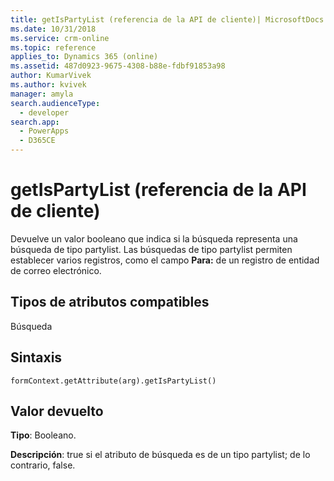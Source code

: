 ```yaml
---
title: getIsPartyList (referencia de la API de cliente)| MicrosoftDocs
ms.date: 10/31/2018
ms.service: crm-online
ms.topic: reference
applies_to: Dynamics 365 (online)
ms.assetid: 487d0923-9675-4308-b88e-fdbf91853a98
author: KumarVivek
ms.author: kvivek
manager: amyla
search.audienceType:
  - developer
search.app:
  - PowerApps
  - D365CE
---
```

# <a name="getispartylist-client-api-reference"></a>getIsPartyList (referencia de la API de cliente)



Devuelve un valor booleano que indica si la búsqueda representa una búsqueda de tipo partylist. Las búsquedas de tipo partylist permiten establecer varios registros, como el campo **Para:** de un registro de entidad de correo electrónico.

## <a name="attribute-types-supported"></a>Tipos de atributos compatibles

Búsqueda

## <a name="syntax"></a>Sintaxis

`formContext.getAttribute(arg).getIsPartyList()`

## <a name="return-value"></a>Valor devuelto

**Tipo**: Booleano. 

**Descripción**: true si el atributo de búsqueda es de un tipo partylist; de lo contrario, false.

